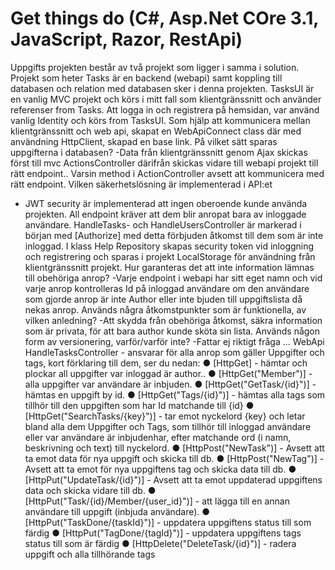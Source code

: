# Get things do (C#, Asp.Net COre 3.1, JavaScript, Razor, RestApi)

Uppgifts projekten består av två projekt som ligger i samma i solution.
Projekt som heter Tasks är en backend (webapi) samt koppling till
databasen och relation med databasen sker i denna projekten.
TasksUI är en vanlig MVC projekt och körs i mitt fall som klientgränssnitt
och använder referenser from Tasks.
Att logga in och registrera på hemsidan, var använd vanlig Identity och
körs from TasksUI.
Som hjälp att kommunicera mellan klientgränssnitt och web api, skapat en
WebApiConnect class där med användning HttpClient, skapad en base
link.
På vilket sätt sparas uppgifterna i databasen?
-Data från klientgränssnitt genom Ajax skickas först till mvc
ActionsController därifrån skickas vidare till webapi projekt till rätt
endpoint.. Varsin method i ActionController avsett att kommunicera med
rätt endpoint.
Vilken säkerhetslösning är implementerad i API:et
- JWT security är implementerad att ingen oberoende kunde använda
projekten. All endpoint kräver att dem blir anropat bara av inloggade
användare. HandleTasks- och HandleUsersController är markerad i
början med [Authorize] med detta förbjuden åtkomst till dem som är inte
inloggad. I klass Help Repository skapas security token vid inloggning och
registrering och sparas i projekt LocalStorage för användning från
klientgränssnitt projekt.
Hur garanteras det att inte information lämnas till obehöriga
anrop?
-Varje endpoint i webapi har sitt eget namn och vid varje anrop
kontrolleras Id på inloggad användare om den användare som gjorde
anrop är inte Author eller inte bjuden till uppgiftslista då nekas anrop.
Används några åtkomstpunkter som är funktionella, av vilken
anledning?
-Att skydda från obehöriga åtkomst, säkra information som är privata, för
att bara author kunde sköta sin lista.
Används någon form av versionering, varför/varför inte?
-Fattar ej riktigt fråga ...
WebApi HandleTasksController - ansvarar för alla anrop som gäller
Uppgifter och tags, kort förklaring till dem, ser du nedan:
● [HttpGet] - hämtar och plockar all uppgifter var inloggad är author..
● [HttpGet("Member")] - alla uppgifter var användare är inbjuden.
● [HttpGet("GetTask/{id}")] - hämtas en uppgift by id.
● [HttpGet("Tags/{id}")] - hämtas alla tags som tillhör till den uppgiften
som har Id matchande till {id}
● [HttpGet("SearchTasks/{key}")] - tar emot nyckelord {key} och letar
bland alla dem Uppgifter och Tags, som tillhör till inloggad
användare eller var användare är inbjudenhar, efter matchande ord
(i namn, beskrivning och text) till nyckelord.
● [HttpPost("NewTask")] - Avsett att ta emot data för nya uppgift och
skicka till db.
● [HttpPost("NewTag")] - Avsett att ta emot för nya uppgiftens tag och
skicka data till db.
● [HttpPut("UpdateTask/{id}")] - Avsett att ta emot uppdaterad
uppgiftens data och skicka vidare till db.
● [HttpPut("Task/{id}/Member/{user_id}")] - att lägga till en annan
användare till uppgift (inbjuda användare).
● [HttpPut("TaskDone/{taskId}")] - uppdatera uppgiftens status till som
färdig
● [HttpPut("TagDone/{tagId}")] - uppdatera uppgiftens tags status till
som är färdig
● [HttpDelete("DeleteTask/{id}")] - radera uppgift och alla tillhörande
tags
